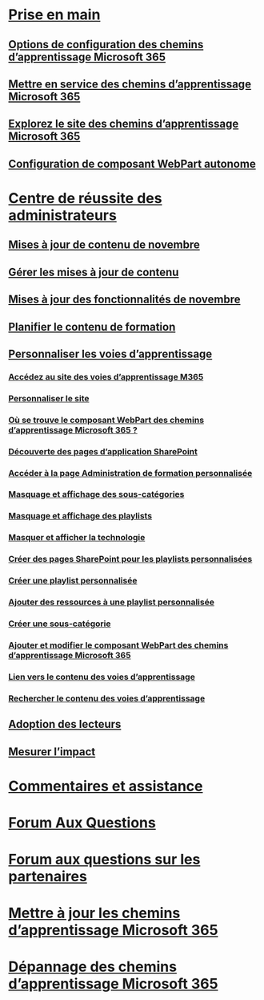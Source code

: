 # [Prise en main](index.md)
## [Options de configuration des chemins d’apprentissage Microsoft 365](custom_setupoptions.md)
## [Mettre en service des chemins d’apprentissage Microsoft 365](custom_provision.md)
## [Explorez le site des chemins d’apprentissage Microsoft 365](custom_exploresite.md)
## [Configuration de composant WebPart autonome](custom_manualsetup.md)
# [Centre de réussite des administrateurs](custom_successcenter.md)
## [Mises à jour de contenu de novembre](custom_contentupdates.md)
## [Gérer les mises à jour de contenu](custom_contentupdatesmanage.md)
## [Mises à jour des fonctionnalités de novembre](custom_featureupdates.md)
## [Planifier le contenu de formation](custom_plancontent.md)
## [Personnaliser les voies d’apprentissage](custom_overview.md)
### [Accédez au site des voies d’apprentissage M365](custom_goto.md)
### [Personnaliser le site](custom_edithelp.md)
### [Où se trouve le composant WebPart des chemins d’apprentissage Microsoft 365 ?](custom_whereiswebpart.md)
### [Découverte des pages d’application SharePoint](custom_apppages.md)
### [Accéder à la page Administration de formation personnalisée](custom_accessadmin.md)
### [Masquage et affichage des sous-catégories](custom_hideshowsub.md)
### [Masquage et affichage des playlists](custom_hideshowplaylists.md)
### [Masquer et afficher la technologie](custom_hideshowtech.md)
### [Créer des pages SharePoint pour les playlists personnalisées](custom_createnewpage.md)
### [Créer une playlist personnalisée](custom_createnewplaylist.md)
### [Ajouter des ressources à une playlist personnalisée](custom_addassets.md)
### [Créer une sous-catégorie](custom_createnewcat.md)
### [Ajouter et modifier le composant WebPart des chemins d’apprentissage Microsoft 365](custom_addwebpart.md)
### [Lien vers le contenu des voies d’apprentissage](custom_linking.md)
### [Rechercher le contenu des voies d’apprentissage](custom_search.md)
## [Adoption des lecteurs](driveadoption.md)
## [Mesurer l’impact](custom_measureimpact.md)
# [Commentaires et assistance](feedback.md)
# [Forum Aux Questions](faq.md)
# [Forum aux questions sur les partenaires](custom_partner.md)
# [Mettre à jour les chemins d’apprentissage Microsoft 365](custom_update.md)
# [Dépannage des chemins d’apprentissage Microsoft 365](custom_troubleshooting.md) 